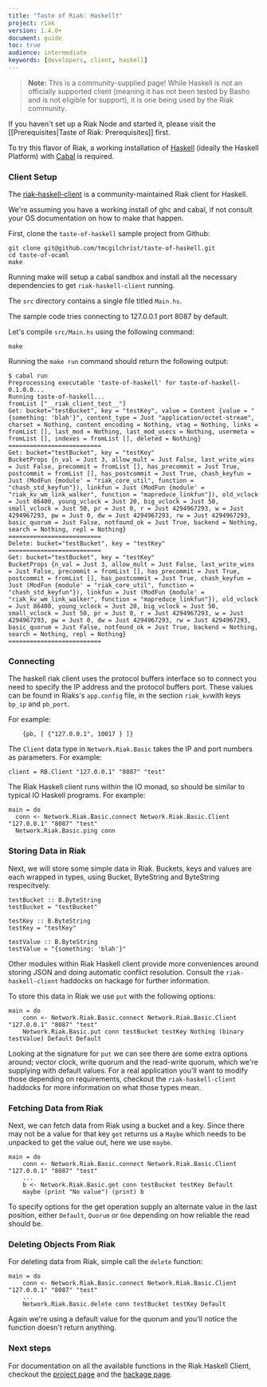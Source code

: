 ```yaml
---
title: "Taste of Riak: Haskell†"
project: riak
version: 1.4.0+
document: guide
toc: true
audience: intermediate
keywords: [developers, client, haskell]
---
```


>**Note:** This is a community-supplied page! While Haskell is not an officially supported client (meaning it has not been tested by Basho and is not eligible for support), it is one being used by the Riak community.

If you haven't set up a Riak Node and started it, please visit the
[[Prerequisites|Taste of Riak: Prerequisites]] first.

To try this flavor of Riak, a working installation of [Haskell](http://www.haskell.org/platform/) (ideally the Haskell Platform) with [Cabal](http://www.haskell.org/haskellwiki/Cabal/How_to_install_a_Cabal_package) is required.

### Client Setup

The [riak-haskell-client](https://github.com/markhibberd/riak-haskell-client) is a
community-maintained Riak client for Haskell.

We're assuming you have a working install of ghc and cabal, if not consult your
OS documentation on how to make that happen.

First, clone the `taste-of-haskell` sample project from Github:

```
git clone git@github.com/tmcgilchrist/taste-of-haskell.git
cd taste-of-ocaml
make
```

Running make will setup a cabal sandbox and install all the necessary
dependencies to get `riak-haskell-client` running.

The `src` directory contains a single file titled `Main.hs`.

The sample code tries connecting to 127.0.0.1 port 8087 by default.

Let's compile `src/Main.hs` using the following command:
```
make
```

Running the `make run` command should return the following output:

```
$ cabal run
Preprocessing executable 'taste-of-haskell' for taste-of-haskell-0.1.0.0...
Running taste-of-haskell...
fromList ["__riak_client_test__"]
Get: bucket="testBucket", key = "testKey", value = Content {value = "{something: 'blah'}", content_type = Just "application/octet-stream", charset = Nothing, content_encoding = Nothing, vtag = Nothing, links = fromList [], last_mod = Nothing, last_mod_usecs = Nothing, usermeta = fromList [], indexes = fromList [], deleted = Nothing}
==========================
Get: bucket="testBucket", key = "testKey"
BucketProps {n_val = Just 3, allow_mult = Just False, last_write_wins = Just False, precommit = fromList [], has_precommit = Just True, postcommit = fromList [], has_postcommit = Just True, chash_keyfun = Just (ModFun {module' = "riak_core_util", function = "chash_std_keyfun"}), linkfun = Just (ModFun {module' = "riak_kv_wm_link_walker", function = "mapreduce_linkfun"}), old_vclock = Just 86400, young_vclock = Just 20, big_vclock = Just 50, small_vclock = Just 50, pr = Just 0, r = Just 4294967293, w = Just 4294967293, pw = Just 0, dw = Just 4294967293, rw = Just 4294967293, basic_quorum = Just False, notfound_ok = Just True, backend = Nothing, search = Nothing, repl = Nothing}
==========================
Delete: bucket="testBucket", key = "testKey"
==========================
Get: bucket="testBucket", key = "testKey"
BucketProps {n_val = Just 3, allow_mult = Just False, last_write_wins = Just False, precommit = fromList [], has_precommit = Just True, postcommit = fromList [], has_postcommit = Just True, chash_keyfun = Just (ModFun {module' = "riak_core_util", function = "chash_std_keyfun"}), linkfun = Just (ModFun {module' = "riak_kv_wm_link_walker", function = "mapreduce_linkfun"}), old_vclock = Just 86400, young_vclock = Just 20, big_vclock = Just 50, small_vclock = Just 50, pr = Just 0, r = Just 4294967293, w = Just 4294967293, pw = Just 0, dw = Just 4294967293, rw = Just 4294967293, basic_quorum = Just False, notfound_ok = Just True, backend = Nothing, search = Nothing, repl = Nothing}
==========================
```

### Connecting

The haskell riak client uses the protocol buffers interface so to connect you
need to specify the IP address and the protocol buffers port. These values can
be found in Riaks's `app.config` file, in the section `riak_kv`with keys `bp_ip`
and `pb_port`.

For example:

```
	{pb, [ {"127.0.0.1", 10017 } ]}
```

The `Client` data type in `Network.Riak.Basic` takes the IP and port numbers as
parameters. For example:

```
client = RB.Client "127.0.0.1" "8087" "test"
```

The Riak Haskell client runs within the IO monad, so should be similar to
typical IO Haskell programs. For example:

```
main = do
  conn <- Network.Riak.Basic.connect Network.Riak.Basic.Client "127.0.0.1" "8087" "test"
  Network.Riak.Basic.ping conn
```

### Storing Data in Riak

Next, we will store some simple data in Riak. Buckets, keys and values are each
wrapped in types, using Bucket, ByteString and ByteString respecitvely.

```
testBucket :: B.ByteString
testBucket = "testBucket"

testKey :: B.ByteString
testKey = "testKey"

testValue :: B.ByteString
testValue = "{something: 'blah'}"
```

Other modules within Riak Haskell client provide more conveniences around
storing JSON and doing automatic conflict resolution. Consult the
`riak-haskell-client` haddocks on hackage for further information.

To store this data in Riak we use `put` with the following
options:

```
main = do
    conn <- Network.Riak.Basic.connect Network.Riak.Basic.Client "127.0.0.1" "8087" "test"
    Network.Riak.Basic.put conn testBucket testKey Nothing (binary testValue) Default Default
```

Looking at the signature for `put` we can see there are some extra options
around; vector clock, write quorum and the read-write quorum, which we're
supplying with default values. For a real application you'll want to modify
those depending on requirements, checkout the `riak-haskell-client` haddocks for
more information on what those types mean.

### Fetching Data from Riak

Next, we can fetch data from Riak using a bucket and a key. Since there may not
be a value for that key `get` returns us a `Maybe` which needs to be unpacked to
get the value out, here we use `maybe`.

```
main = do
    conn <- Network.Riak.Basic.connect Network.Riak.Basic.Client "127.0.0.1" "8087" "test"
    ...
    b <- Network.Riak.Basic.get conn testBucket testKey Default
    maybe (print "No value") (print) b
```

To specify options for the get operation supply an alternate value in the last
position, either `Default`, `Quorum` or `One` depending on how reliable the read
should be.


### Deleting Objects From Riak

For deleting data from Riak, simple call the `delete` function:

```
main = do
    conn <- Network.Riak.Basic.connect Network.Riak.Basic.Client "127.0.0.1" "8087" "test"
    ...
    Network.Riak.Basic.delete conn testBucket testKey Default
```

Again we're using a default value for the quorum and you'll notice the function
doesn't return anything.

### Next steps

For documentation on all the available functions in the Riak Haskell Client,
checkout the [project page](https://github.com/markhibberd/riak-haskell-client)
and the [hackage page](https://hackage.haskell.org/package/riak).
